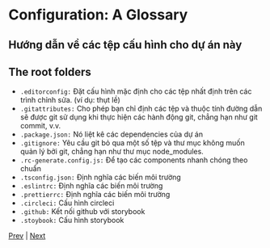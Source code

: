 [2]: ./commands.md
[4]: ../css/wiloke-styles.md

<!-- content -->

# Configuration: A Glossary

## Hướng dẫn về các tệp cấu hình cho dự án này

## The root folders

- `.editorconfig:` Đặt cấu hình mặc định cho các tệp nhất định trên các trình chỉnh sửa. (ví dụ: thụt lề)
- `.gitattributes:` Cho phép bạn chỉ định các tệp và thuộc tính đường dẫn sẽ được git sử dụng khi thực hiện các hành động git, chẳng hạn như git commit, v.v.
- `.package.json:` Nó liệt kê các dependencies của dự án
- `.gitignore:` Yêu cầu git bỏ qua một số tệp và thư mục không muốn quản lý bởi git, chẳng hạn như thư mục node_modules.
- `.rc-generate.config.js:` Để tạo các components nhanh chóng theo chuẩn
- `.tsconfig.json:` Định nghĩa các biến môi trường
- `.eslintrc:` Định nghĩa các biến môi trường
- `.prettierrc:` Định nghĩa các biến môi trường
- `.circleci:` Cấu hình circleci
- `.github:` Kết nối github với storybook
- `.stoybook:` Cấu hình storybook

<!-- end of content -->

[Prev][2] | [Next][4]
